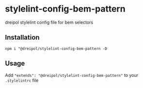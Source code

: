 # stylelint-config-bem-pattern
dreipol stylelint config file for bem selectors

## Installation

```shell
npm i "@dreipol/stylelint-config-bem-pattern -D
```

## Usage

Add `"extends": "@dreipol/stylelint-config-bem-pattern"` to your `.stylelintrc` file
